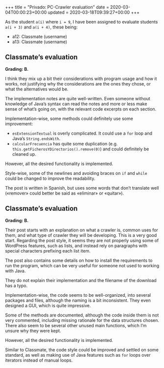 +++
title = "Privado: PC-Crawler evaluation"
date = 2020-03-04T00:00:23+00:00
updated = 2020-03-18T09:39:27+00:00
+++

As the student `a(i)` where `i = 9`, I have been assigned to evaluate students `a(i + 3)` and `a(i + 4)`, these being:

* a12: Classmate (username)
* a13: Classmate (username)

## Classmate’s evaluation

**Grading: B.**

I think they mix up a bit their considerations with program usage and how it works, not justifying why the considerations are the ones they chose, or what the alternatives would be.

The implementation notes are quite well-written. Even someone without knowledge of Java’s syntax can read the notes and more or less make sense of what’s going on, with the relevant code excerpts on each section.

Implementation-wise, some methods could definitely use some improvement:

* `esExtensionTextual` is overly complicated. It could use a `for` loop and Java’s `String.endsWith`.
* `calcularFrecuencia` has quite some duplication (e.g. `this.getFicherosYDirectorios().remove(0)`) and could definitely be cleaned up.

However, all the desired functionality is implemented.

Style-wise, some of the newlines and avoiding braces on `if` and `while` could be changed to improve the readability.

The post is written in Spanish, but uses some words that don’t translate well («remover» could better be said as «eliminar» or «quitar»).

## Classmate’s evaluation

**Grading: B.**

Their post starts with an explanation on what a crawler is, common uses for them, and what type of crawler they will be developing. This is a very good start. Regarding the post style, it seems they are not properly using some of WordPress features, such as lists, and instead rely on paragraphs with special characters prefixing each list item.

The post also contains some details on how to install the requirements to run the program, which can be very useful for someone not used to working with Java.

They do not explain their implementation and the filename of the download has a typo.

Implementation-wise, the code seems to be well-organized, into several packages and files, although the naming is a bit inconsistent. They even designed a GUI, which is quite impressive.

Some of the methods are documented, although the code inside them is not very commented, including missing rationale for the data structures chosen. There also seem to be several other unused main functions, which I’m unsure why they were kept.

However, all the desired functionality is implemented.

Similar to Classmate, the code style could be improved and settled on some standard, as well as making use of Java features such as `for` loops over iterators instead of manual loops.